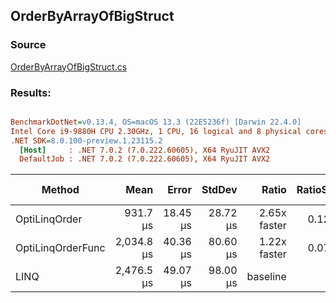 ﻿## OrderByArrayOfBigStruct

### Source
[OrderByArrayOfBigStruct.cs](../../src/OptiLinq.Benchmark/OrderByArrayOfBigStruct.cs)

### Results:
``` ini

BenchmarkDotNet=v0.13.4, OS=macOS 13.3 (22E5236f) [Darwin 22.4.0]
Intel Core i9-9880H CPU 2.30GHz, 1 CPU, 16 logical and 8 physical cores
.NET SDK=8.0.100-preview.1.23115.2
  [Host]     : .NET 7.0.2 (7.0.222.60605), X64 RyuJIT AVX2
  DefaultJob : .NET 7.0.2 (7.0.222.60605), X64 RyuJIT AVX2


```
|            Method |       Mean |    Error |   StdDev |        Ratio | RatioSD |     Gen0 |     Gen1 |     Gen2 | Allocated |   Alloc Ratio |
|------------------ |-----------:|---------:|---------:|-------------:|--------:|---------:|---------:|---------:|----------:|--------------:|
|     OptiLinqOrder |   931.7 μs | 18.45 μs | 28.72 μs | 2.65x faster |   0.12x |        - |        - |        - |     577 B | 780.861x less |
| OptiLinqOrderFunc | 2,034.8 μs | 40.36 μs | 80.60 μs | 1.22x faster |   0.07x |        - |        - |        - |    2309 B | 195.131x less |
|              LINQ | 2,476.5 μs | 49.07 μs | 98.00 μs |     baseline |         | 109.3750 | 109.3750 | 109.3750 |  450557 B |               |
